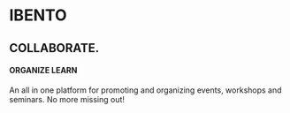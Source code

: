 # IBENTO

## COLLABORATE.

#### ORGANIZE LEARN

An all in one platform for promoting and organizing events, workshops and seminars. No more missing out! 
